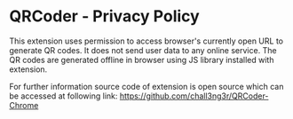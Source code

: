 # QRCoder - Privacy Policy

This extension uses permission to access browser's currently open URL to generate QR codes. It does not send user data to any online service. The QR codes are generated offline in browser using JS library installed with extension.

For further information source code of extension is open source which can be accessed at following link: https://github.com/chall3ng3r/QRCoder-Chrome
